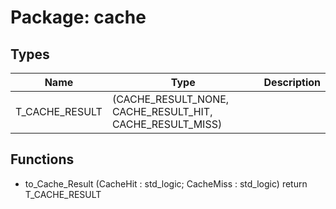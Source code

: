 # Package: cache

## Types

| Name           | Type                                                      | Description |
| -------------- | --------------------------------------------------------- | ----------- |
| T_CACHE_RESULT | (CACHE_RESULT_NONE, CACHE_RESULT_HIT, CACHE_RESULT_MISS)  |             |
## Functions
- to_Cache_Result <font id="function_arguments">(CacheHit : std_logic; CacheMiss : std_logic) </font> <font id="function_return">return T_CACHE_RESULT </font>
